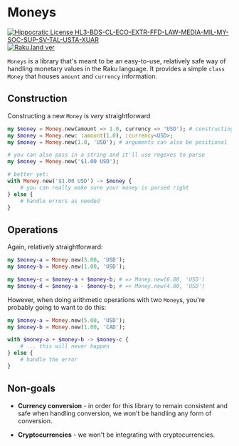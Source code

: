 # Moneys

[![Hippocratic License HL3-BDS-CL-ECO-EXTR-FFD-LAW-MEDIA-MIL-MY-SOC-SUP-SV-TAL-USTA-XUAR](https://img.shields.io/static/v1?label=Hippocratic%20License&message=HL3-BDS-CL-ECO-EXTR-FFD-LAW-MEDIA-MIL-MY-SOC-SUP-SV-TAL-USTA-XUAR&labelColor=5e2751&color=bc8c3d)](https://firstdonoharm.dev/version/3/0/bds-cl-eco-extr-ffd-law-media-mil-my-soc-sup-sv-tal-usta-xuar.html)
[![Raku.land ver](https://raku.land/zef:arunvickram/Moneys/badges/version)](https://raku.land/zef:arunvickram/Moneys)

`Moneys` is a library that's meant to be an easy-to-use, relatively safe way of 
handling monetary values in the Raku language. It provides a simple `class Money` that
houses `amount` and `currency` information.

## Construction

Constructing a new `Money` is *very* straightforward

```raku
my $money = Money.new(amount => 1.0, currency => 'USD'); # constructing a money value
my $money = Money.new: :amount(1.0), :currency<USD>;
my $money = Money.new(1.0, 'USD'); # arguments can also be positional

# you can also pass in a string and it'll use regexes to parse
my $money = Money.new('$1.00 USD'); 

# better yet:
with Money.new('$1.00 USD') -> $money {
    # you can really make sure your money is parsed right
} else {
    # handle errors as needed
}
```

## Operations

Again, relatively straightforward:

```raku
my $money-a = Money.new(5.00, 'USD');
my $money-b = Money.new(1.00, 'USD');

my $money-c = $money-a + $money-b; # => Money.new(6.00, 'USD')
my $money-d = $money-a - $money-b; # => Money.new(4.00, 'USD')
```

However, when doing arithmetic operations with two `Money`s, you're probably going to want to
do this:

```raku
my $money-a = Money.new(5.00, 'USD');
my $money-b = Money.new(1.00, 'CAD');

with $money-a + $money-b -> $money-c {
    # ... this will never happen
} else {
    # handle the error
}
```
## Non-goals

* **Currency conversion** - in order for this library to remain consistent and safe when handling conversion,
we won't be handling any form of conversion.

* **Cryptocurrencies** - we won't be integrating with cryptocurrencies.
